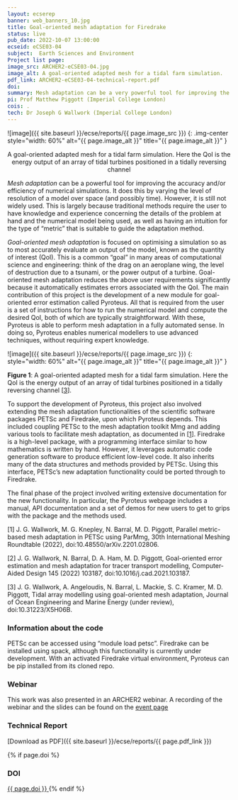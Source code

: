 ```yaml
---
layout: ecserep
banner: web_banners_10.jpg
title: Goal-oriented mesh adaptation for Firedrake 
status: live
pub_date: 2022-10-07 13:00:00
ecseid: eCSE03-04
subject:  Earth Sciences and Environment
Project list page:
image_src: ARCHER2-eCSE03-04.jpg
image_alt: A goal-oriented adapted mesh for a tidal farm simulation. 
pdf_link: ARCHER2-eCSE03-04-technical-report.pdf
doi: 
summary: Mesh adaptation can be a very powerful tool for improving the accuracy and/or efficiency of numerical simulations, e.g. for geoscientific modelling. However, it is still not widely used, largely because it requires users to have considerable experience and in-depth understanding. This eCSE project produced a new goal-oriented error estimation module, Pyroteus, which enables numerical modellers to use advanced techniques, without requiring expert knowledge. All that is required from the user is a set of instructions for how to run the numerical model and compute the user-specified Quantity of Interest, both of which are typically straightforward. With these, Pyroteus is able to perform mesh adaptation in a fully automated sense. To support the development of Pyroteus, this project also involved extending the mesh adaptation functionalities of the scientific software packages PETSc and Firedrake, upon which Pyroteus depends.
pi: Prof Matthew Piggott (Imperial College London)
cois: .
tech: Dr Joseph G Wallwork (Imperial College London) 
---
```




![image]({{ site.baseurl }}/ecse/reports/{{ page.image_src }})
{: .img-center style="width: 60%" alt="{{ page.image_alt }}" title="{{ page.image_alt }}" }

<p align="center">A goal-oriented adapted mesh for a tidal farm simulation. Here the QoI is the energy output of an array of tidal turbines positioned in a tidally reversing channel</p>


*Mesh adaptation* can be a powerful tool for improving the accuracy and/or efficiency of numerical simulations. It does this by varying the level of resolution of a model over space (and possibly time). However, it is still not widely used. This is largely because traditional methods require the user to have knowledge and experience concerning the details of the problem at hand and the numerical model being used, as well as having an intuition for the type of “metric” that is suitable to guide the adaptation method.

*Goal-oriented mesh adaptation* is focused on optimising a simulation so as to most accurately evaluate an output of the model, known as the quantity of interest (QoI). This is a common “goal” in many areas of computational science and engineering: think of the drag on an aeroplane wing, the level of destruction due to a tsunami, or the power output of a turbine. Goal-oriented mesh adaptation reduces the above user requirements significantly because it automatically estimates errors associated with the QoI. The main contribution of this project is the development of a new module for goal-oriented error estimation called Pyroteus. All that is required from the user is a set of instructions for how to run the numerical model and compute the desired QoI, both of which are typically straightforward. With these, Pyroteus is able to perform mesh adaptation in a fully automated sense. In doing so, Pyroteus enables numerical modellers to use advanced techniques, without requiring expert knowledge.


![image]({{ site.baseurl }}/ecse/reports/{{ page.image_src }})
{:  style="width: 60%" alt="{{ page.image_alt }}" title="{{ page.image_alt }}" }

**Figure 1**: A goal-oriented adapted mesh for a tidal farm simulation. Here the QoI is the energy output of an array of tidal turbines positioned in a tidally reversing channel [[3](#3)].


To support the development of Pyroteus, this project also involved extending the mesh adaptation functionalities of the scientific software packages PETSc and Firedrake, upon which Pyroteus depends. This included coupling PETSc to the mesh adaptation toolkit Mmg and adding various tools to facilitate mesh adaptation, as documented in [[1](#1)]. Firedrake is a high-level package, with a programming interface similar to how mathematics is written by hand. However, it leverages automatic code generation software to produce efficient low-level code. It also inherits many of the data structures and methods provided by PETSc. Using this interface, PETSc’s new adaptation functionality could be ported through to Firedrake.

The final phase of the project involved writing extensive documentation for the new functionality. In particular, the Pyroteus webpage includes a manual, API documentation and a set of demos for new users to get to grips with the package and the methods used.

[<a name="1">1</a>] J. G. Wallwork, M. G. Knepley, N. Barral, M. D. Piggott, Parallel metric-based mesh adaptation in PETSc using ParMmg, 30th International Meshing Roundtable (2022), doi:10.48550/arXiv.2201.02806.

[<a name="2">2</a>] J. G. Wallwork, N. Barral, D. A. Ham, M. D. Piggott, Goal-oriented error estimation and mesh adaptation for tracer transport modelling, Computer-Aided Design 145 (2022) 103187, doi:10.1016/j.cad.2021.103187.

[<a name="3">3</a>] J. G. Wallwork, A. Angeloudis, N. Barral, L. Mackie, S. C. Kramer, M. D. Piggott, Tidal array modelling using goal-oriented mesh adaptation, Journal of Ocean Engineering and Marine Energy (under review), doi:10.31223/X5H06B.


### Information about the code

PETSc can be accessed using “module load petsc”. Firedrake can be installed using spack, although this functionality is currently under development. With an activated Firedrake virtual environment, Pyroteus can be pip installed from its cloned repo. 

### Webinar

This work was also presented in an ARCHER2 webinar. A recording of the webinar and the slides can be found on the [event page](https://www.archer2.ac.uk/training/courses/220728-firedrake-vt/) 


### Technical Report

[Download as PDF]({{ site.baseurl }}/ecse/reports/{{ page.pdf_link }}) 


{% if page.doi  %}
### DOI
  <a href="https://doi.org/{{ page.doi }}">
     {{ page.doi }}
  </a>
{% endif %}